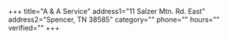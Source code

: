 +++
title="A & A Service"
address1="11 Salzer Mtn. Rd. East"
address2="Spencer, TN  38585"
category=""
phone=""
hours=""
verified=""
+++
